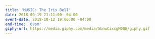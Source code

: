 ```yaml
---
title: 'MUSIC: The Iris Bell'
date: 2018-09-19 21:11:00 -04:00
event-date: 2018-10-12 19:00:00 -04:00
end-time: '09pm'
giphy-url: https://media.giphy.com/media/5bnwCixcgM0QE/giphy.gif
---
```


